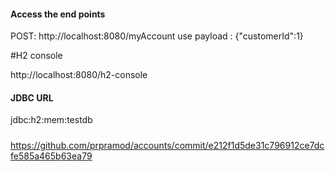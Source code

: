#### Access the end points
POST: http://localhost:8080/myAccount
use payload :
{"customerId":1}

#H2 console

http://localhost:8080/h2-console
#### JDBC URL
jdbc:h2:mem:testdb
#####
https://github.com/prpramod/accounts/commit/e212f1d5de31c796912ce7dcfe585a465b63ea79